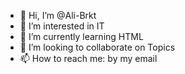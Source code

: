 - 👋 Hi, I’m @Ali-Brkt
- 👀 I’m interested in IT
- 🌱 I’m currently learning HTML
- 💞️ I’m looking to collaborate on Topics
- 📫 How to reach me: by my email

<!---
Ali-Brkt/Ali-Brkt is a ✨ special ✨ repository because its `README.md` (this file) appears on your GitHub profile.
You can click the Preview link to take a look at your changes.
--->
